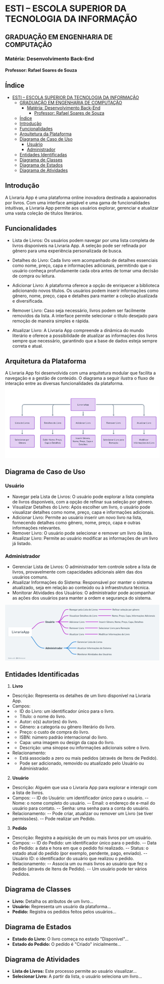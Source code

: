 # ESTI – ESCOLA SUPERIOR DA TECNOLOGIA DA INFORMAÇÃO
## GRADUAÇÃO EM ENGENHARIA DE COMPUTAÇÃO

### Matéria: Desenvolvimento Back-End

#### Professor: Rafael Soares de Souza

## Índice

- [ESTI – ESCOLA SUPERIOR DA TECNOLOGIA DA INFORMAÇÃO](#esti--escola-superior-da-tecnologia-da-informação)
   - [GRADUAÇÃO EM ENGENHARIA DE COMPUTAÇÃO](#graduação-em-engenharia-de-computação)
      - [Matéria: Desenvolvimento Back-End](#matéria-desenvolvimento-back-end)
         - [Professor: Rafael Soares de Souza](#professor-rafael-soares-de-souza)
   - [Índice](#índice)
   - [Introdução](#introdução)
   - [Funcionalidades](#funcionalidades)
   - [Arquitetura da Plataforma](#arquitetura-da-plataforma)
   - [Diagrama de Caso de Uso](#diagrama-de-caso-de-uso)
      - [Usuário](#usuário)
      - [Administrador](#administrador)
   - [Entidades Identificadas](#entidades-identificadas)
   - [Diagrama de Classes](#diagrama-de-classes)
   - [Diagrama de Estados](#diagrama-de-estados)
   - [Diagrama de Atividades](#diagrama-de-atividades)

## Introdução

A Livraria App é uma plataforma online inovadora destinada a apaixonados por livros. Com uma interface amigável e uma gama de funcionalidades intuitivas, a Livraria App permite aos usuários explorar, gerenciar e atualizar uma vasta coleção de títulos literários.

## Funcionalidades

- Lista de Livros: Os usuários podem navegar por uma lista completa de livros disponíveis na Livraria App. A seleção pode ser refinada por gênero para uma experiência personalizada de busca.

- Detalhes do Livro: Cada livro vem acompanhado de detalhes essenciais como nome, preço, capa e informações adicionais, permitindo que o usuário conheça profundamente cada obra antes de tomar uma decisão de compra ou leitura.

- Adicionar Livro: A plataforma oferece a opção de enriquecer a biblioteca adicionando novos títulos. Os usuários podem inserir informações como gênero, nome, preço, capa e detalhes para manter a coleção atualizada e diversificada.

- Remover Livro: Caso seja necessário, livros podem ser facilmente removidos da lista. A interface permite selecionar o título desejado para remoção de maneira simples e rápida.

- Atualizar Livro: A Livraria App compreende a dinâmica do mundo literário e oferece a possibilidade de atualizar as informações dos livros sempre que necessário, garantindo que a base de dados esteja sempre correta e atual.

## Arquitetura da Plataforma

A Livraria App foi desenvolvida com uma arquitetura modular que facilita a navegação e a gestão de conteúdo. O diagrama a seguir ilustra o fluxo de interação entre as diversas funcionalidades da plataforma.
<img src="/assets/img/DiagramaFluxo.png">

## Diagrama de Caso de Uso

### Usuário

- Navegar pela Lista de Livros: O usuário pode explorar a lista completa de livros disponíveis, com a opção de refinar sua seleção por gênero.
- Visualizar Detalhes do Livro: Após escolher um livro, o usuário pode visualizar detalhes como nome, preço, capa e informações adicionais.
- Adicionar Livro: Permite ao usuário inserir um novo livro na lista, fornecendo detalhes como gênero, nome, preço, capa e outras informações relevantes.
- Remover Livro: O usuário pode selecionar e remover um livro da lista.
Atualizar Livro: Permite ao usuário modificar as informações de um livro já listado.


### Administrador

- Gerenciar Lista de Livros: O administrador tem controle sobre a lista de livros, provavelmente com capacidades adicionais além das dos usuários comuns.
- Atualizar Informações do Sistema: Responsável por manter o sistema atualizado, seja em relação ao conteúdo ou à infraestrutura técnica.
- Monitorar Atividades dos Usuários: O administrador pode acompanhar as ações dos usuários para manter a ordem e segurança do sistema.

<img src="/assets/img/DiagramaCasosUso.png">

## Entidades Identificadas

1. **Livro**
- Descrição: Representa os detalhes de um livro disponível na Livraria App.
- Campos:
- - ID do Livro: um identificador único para o livro.
- - Título: o nome do livro.
- - Autor: o(s) autor(es) do livro.
- - Gênero: a categoria ou gênero literário do livro.
- - Preço: o custo de compra do livro.
- - ISBN: número padrão internacional do livro.
- - Capa: uma imagem ou design da capa do livro.
- - Descrição: uma sinopse ou informações adicionais sobre o livro.
- Relacionamento:
- - Está associado a zero ou mais pedidos (através de Itens de Pedido).
- - Pode ser adicionado, removido ou atualizado pelo Usuário ou Administrador.


2. **Usuário**
- Descrição: Alguém que usa o Livraria App para explorar e interagir com a lista de livros.
- Campos:
-- ID do Usuário: um identificador único para o usuário.
-- Nome: o nome completo do usuário.
-- Email: o endereço de e-mail do usuário para contato.
-- Senha: uma senha para a conta do usuário.
- Relacionamento:
-- Pode criar, atualizar ou remover um Livro (se tiver permissões).
-- Pode realizar um Pedido.

3. **Pedido**
- Descrição: Registra a aquisição de um ou mais livros por um usuário.
- Campos:
-- ID do Pedido: um identificador único para o pedido.
-- Data do Pedido: a data e hora em que o pedido foi realizado.
-- Status: o estado atual do pedido (por exemplo, pendente, pago, enviado).
-- Usuário ID: o identificador do usuário que realizou o pedido.
- Relacionamento:
-- Associa um ou mais livros ao usuário que fez o pedido (através de Itens de Pedido).
-- Um usuário pode ter vários Pedidos.


## Diagrama de Classes

- **Livro:** Detalha os atributos de um livro...
- **Usuário:** Representa um usuário da plataforma...
- **Pedido:** Registra os pedidos feitos pelos usuários...

## Diagrama de Estados

- **Estado do Livro:** O livro começa no estado "Disponível"...
- **Estado do Pedido:** O pedido é "Criado" inicialmente...

## Diagrama de Atividades

- **Lista de Livros:** Este processo permite ao usuário visualizar...
- **Selecionar Livro:** A partir da lista, o usuário seleciona um livro...

